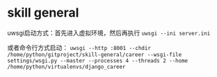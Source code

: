 # skill general

uwsgi启动方式：首先进入虚拟环境，然后再执行
`
uwsgi --ini server.ini
`

  或者命令行方式启动：
`
uwsgi --http :8001 --chdir /home/python/gitproject/skill-general/career --wsgi-file settings/wsgi.py --master --processes 4 --threads 2 --home /home/python/virtualenvs/django_career
`
